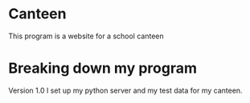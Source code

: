 # Canteen
This program is a website for a school canteen

# Breaking down my program








Version 1.0
  I set up my python server and my test data for my canteen.
